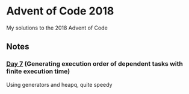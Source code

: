 # Advent of Code 2018
My solutions to the 2018 Advent of Code


## Notes

### [Day 7](https://github.com/mueslo/adventofcode2018/blob/master/aoc07.ipynb) (Generating execution order of dependent tasks with finite execution time)

Using generators and heapq, quite speedy
